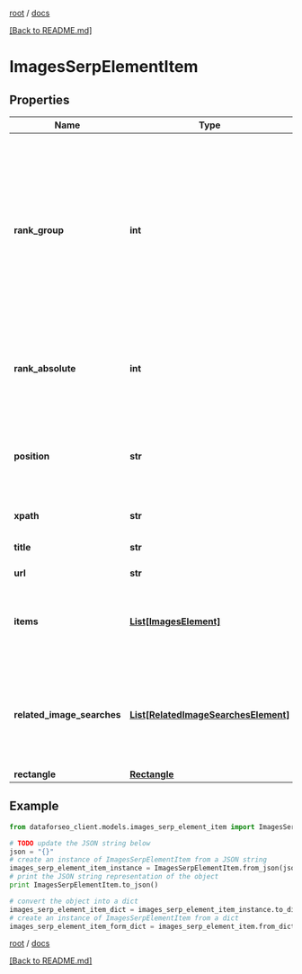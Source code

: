 [root](./../ "root") / [docs](./ "docs")

[[Back to README.md]](./../README.md "[Back to README.md]")

# ImagesSerpElementItem

## Properties

Name | Type | Description | Notes
------------ | ------------- | ------------- | -------------
**rank_group** | **int** | group rank in SERP position within a group of elements with identical type values positions of elements with different type values are omitted from rank_group | [optional]
**rank_absolute** | **int** | absolute rank in SERP absolute position among all the elements in SERP | [optional]
**position** | **str** | the alignment of the element in SERP can take the following values: left, right | [optional]
**xpath** | **str** | the XPath of the element | [optional]
**title** | **str** | title of a given link element | [optional]
**url** | **str** | URL | [optional]
**items** | [**List[ImagesElement]**](ImagesElement.md) | contains results featured in the ‘hotels_pack’ element of SERP | [optional]
**related_image_searches** | [**List[RelatedImageSearchesElement]**](RelatedImageSearchesElement.md) | contains keywords and images related to the specified search term if there are none, equals null | [optional]
**rectangle** | [**Rectangle**](Rectangle.md) |  | [optional]

## Example

```python
from dataforseo_client.models.images_serp_element_item import ImagesSerpElementItem

# TODO update the JSON string below
json = "{}"
# create an instance of ImagesSerpElementItem from a JSON string
images_serp_element_item_instance = ImagesSerpElementItem.from_json(json)
# print the JSON string representation of the object
print ImagesSerpElementItem.to_json()

# convert the object into a dict
images_serp_element_item_dict = images_serp_element_item_instance.to_dict()
# create an instance of ImagesSerpElementItem from a dict
images_serp_element_item_form_dict = images_serp_element_item.from_dict(images_serp_element_item_dict)
```

  

[root](./../ "root") / [docs](./ "docs")

[[Back to README.md]](./../README.md "[Back to README.md]")